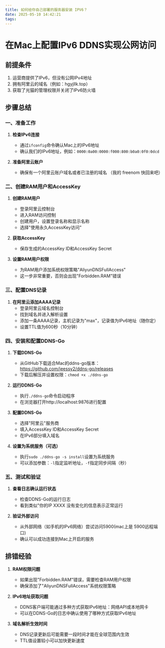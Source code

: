 ```yaml
---
title: 如何给你自己部署的服务器安装 IPV6？
date: 2025-05-10 14:42:21
tags:
---
```

# 在Mac上配置IPv6 DDNS实现公网访问

## 前提条件

1. 运营商提供了IPv6，但没有公网IPv4地址
2. 拥有阿里云的域名（例如：hgyjllk.top）
3. 获取了光猫的管理权限并关闭了IPv6防火墙

## 步骤总结

### 一、准备工作

1. **检查IPv6连接**
   - 通过`ifconfig`命令确认Mac上的IPv6地址
   - 确认我们的IPv6地址，例如：`0000:0a00:0000:f000:800:b0a0:0f0:0dcd`

2. **准备阿里云账户**
   - 确保有一个阿里云账户域名或者已注册的域名
   （我的 freenom 快回来吧）

### 二、创建RAM用户和AccessKey

1. **创建RAM用户**
   - 登录阿里云控制台
   - 进入RAM访问控制
   - 创建用户，设置登录名称和显示名称
   - 选择"使用永久AccessKey访问"

2. **获取AccessKey**
   - 保存生成的AccessKey ID和AccessKey Secret

3. **设置RAM用户权限**
   - 为RAM用户添加系统权限策略"AliyunDNSFullAccess"
   - 这一步非常重要，否则会出现"Forbidden.RAM"错误

### 三、配置DNS记录

1. **在阿里云添加AAAA记录**
   - 登录阿里云域名控制台
   - 找到域名并进入解析设置
   - 添加一条AAAA记录，主机记录为"max"，记录值为IPv6地址（随你定）
   - 设置TTL值为600秒（10分钟）

### 四、安装和配置DDNS-Go

1. **下载DDNS-Go**
   - 从GitHub下载适合Mac的ddns-go版本：https://github.com/jeessy2/ddns-go/releases
   - 下载后解压并设置权限：`chmod +x ./ddns-go`

2. **运行DDNS-Go**
   - 执行`./ddns-go`命令启动程序
   - 在浏览器打开http://localhost:9876进行配置

3. **配置DDNS-Go**
   - 选择"阿里云"服务商
   - 填入AccessKey ID和AccessKey Secret
   - 在IPv6部分填入域名

4. **设置为系统服务（可选）**
   - 执行`sudo ./ddns-go -s install`设置为系统服务
   - 可以添加参数：`-l`指定监听地址，`-f`指定同步间隔（秒）

### 五、测试和验证

1. **查看日志确认运行状态**
   - 检查DDNS-Go的运行日志
   - 看到类似"你的IP XXXX 没有变化的信息表示正常运行

2. **验证外部访问**
   - 从外部网络（如手机的IPv6网络）尝试访问5900(mac上是 5900远程端口)
   - 确认可以成功连接到Mac上开启的服务

## 排错经验

1. **RAM权限问题**
   - 如果出现"Forbidden.RAM"错误，需要检查RAM用户权限
   - 确保添加了"AliyunDNSFullAccess"系统权限策略

2. **IPv6地址获取问题**
   - DDNS客户端可能通过多种方式获取IPv6地址：网络API或本地网卡
   - 可以在DDNS-Go的日志中确认使用了哪种方式获取IPv6地址

3. **域名解析生效时间**
   - DNS记录更新后可能需要一段时间才能在全球范围内生效
   - TTL值设置较小可以加快更新速度